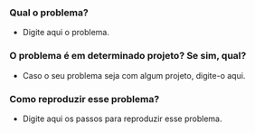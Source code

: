 ### Qual o problema?

  - Digite aqui o problema.

### O problema é em determinado projeto? Se sim, qual?
  
  - Caso o seu problema seja com algum projeto, digite-o aqui.

### Como reproduzir esse problema?

  - Digite aqui os passos para reproduzir esse problema.
